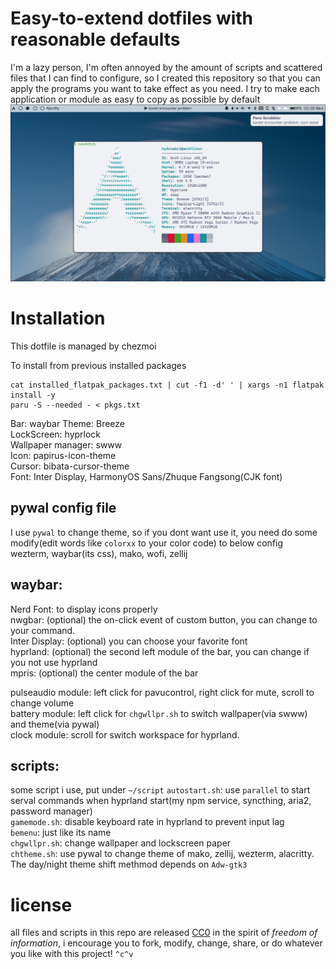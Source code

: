 # Easy-to-extend dotfiles with reasonable defaults

I'm a lazy person, I'm often annoyed by the amount of scripts and scattered files that I can find to configure, so I created this repository so that you can apply the programs you want to take effect as you need. I try to make each application or module as easy to copy as possible by default
![](./preview.png)

# Installation

This dotfile is managed by chezmoi

To install from previous installed packages

```
cat installed_flatpak_packages.txt | cut -f1 -d' ' | xargs -n1 flatpak install -y
paru -S --needed - < pkgs.txt
```

Bar: waybar
Theme: Breeze  
LockScreen: hyprlock  
Wallpaper manager: swww  
Icon: papirus-icon-theme  
Cursor: bibata-cursor-theme  
Font: Inter Display, HarmonyOS Sans/Zhuque Fangsong(CJK font)

## pywal config file

I use `pywal` to change theme, so if you dont want use it, you need do some modify(edit words like `colorxx` to your color code) to below config  
wezterm, waybar(its css), mako, wofi, zellij

## waybar:

Nerd Font: to display icons properly  
nwgbar: (optional) the on-click event of custom button, you can change to your command.  
Inter Display: (optional) you can choose your favorite font  
hyprland: (optional) the second left module of the bar, you can change if you not use hyprland  
mpris: (optional) the center module of the bar

pulseaudio module: left click for pavucontrol, right click for mute, scroll to change volume  
battery module: left click for `chgwllpr.sh` to switch wallpaper(via swww) and theme(via pywal)  
clock module: scroll for switch workspace for hyprland.

## scripts:

some script i use, put under `~/script`
`autostart.sh`: use `parallel` to start serval commands when hyprland start(my npm service, syncthing, aria2, password manager)  
`gamemode.sh`: disable keyboard rate in hyprland to prevent input lag  
`bemenu`: just like its name  
`chgwllpr.sh`: change wallpaper and lockscreen paper  
`chtheme.sh`: use pywal to change theme of mako, zellij, wezterm, alacritty. The day/night theme shift methmod depends on `Adw-gtk3`

# license

all files and scripts in this repo are released [CC0](https://creativecommons.org/publicdomain/zero/1.0/) in the spirit of _freedom of information_, i encourage you to fork, modify, change, share, or do whatever you like with this project! `^c^v`
